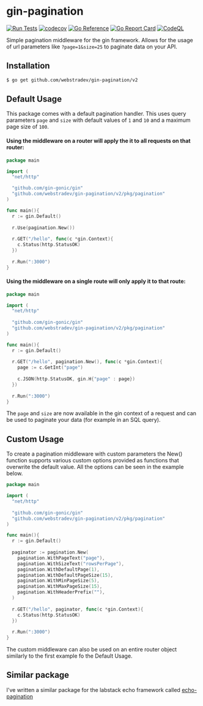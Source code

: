 # gin-pagination
[![Run Tests](https://github.com/webstradev/gin-pagination/actions/workflows/test.yml/badge.svg)](https://github.com/webstradev/gin-pagination/actions/workflows/test.yml)
[![codecov](https://codecov.io/gh/webstradev/gin-pagination/branch/master/graph/badge.svg?token=C2D4QHYHI4)](https://codecov.io/gh/webstradev/gin-pagination)
[![Go Reference](https://pkg.go.dev/badge/github.com/webstradev/gin-pagination.svg)](https://pkg.go.dev/github.com/webstradev/gin-pagination/v2)
[![Go Report Card](https://goreportcard.com/badge/github.com/webstradev/gin-pagination)](https://goreportcard.com/report/github.com/webstradev/gin-pagination)
[![CodeQL](https://github.com/webstradev/gin-pagination/actions/workflows/codeql.yml/badge.svg)](https://github.com/webstradev/gin-pagination/actions/workflows/codeql.yml)

Simple pagination middleware for the gin framework. Allows for the usage of url parameters like `?page=1&size=25` to paginate data on your API.

## Installation
```bash
$ go get github.com/webstradev/gin-pagination/v2
```

## Default Usage
This package comes with a default pagination handler. This uses query parameters `page` and `size` with default values of `1` and `10` and a maximum page size of `100`.

#### Using the middleware on a router will apply the it to all requests on that router:
```go
package main

import (
  "net/http"

  "github.com/gin-gonic/gin"
  "github.com/webstradev/gin-pagination/v2/pkg/pagination"
)

func main(){
  r := gin.Default()
  
  r.Use(pagination.New())
  
  r.GET("/hello", func(c *gin.Context){
    c.Status(http.StatusOK)  
  })
  
  r.Run(":3000")
}
```

#### Using the middleware on a single route will only apply it to that route:
```go
package main

import (
  "net/http"
  
  "github.com/gin-gonic/gin"
  "github.com/webstradev/gin-pagination/v2/pkg/pagination"
)

func main(){
  r := gin.Default()
  
  r.GET("/hello", pagination.New(), func(c *gin.Context){
    page := c.GetInt("page")
  
    c.JSON(http.StatusOK, gin.H{"page" : page})  
  })
  
  r.Run(":3000")
}
```
The `page` and `size` are now available in the gin context of a request and can be used to paginate your data (for example in an SQL query).

 
## Custom Usage
To create a pagination middleware with custom parameters the New() function supports various custom options provided as functions that overwrite the default value.
All the options can be seen in the example below.
```go
package main

import (
  "net/http"
  
  "github.com/gin-gonic/gin"
  "github.com/webstradev/gin-pagination/v2/pkg/pagination"
)

func main(){
  r := gin.Default()
  
  paginator := pagination.New(
    pagination.WithPageText("page"), 
    pagination.WithSizeText("rowsPerPage"),
    pagination.WithDefaultPage(1),
    pagination.WithDefaultPageSize(15),
    pagination.WithMinPageSize(5),
    pagination.WithMaxPageSize(15),
    pagination.WithHeaderPrefix(""),
  )
  
  r.GET("/hello", paginator, func(c *gin.Context){
    c.Status(http.StatusOK)  
  })
  
  r.Run(":3000")
}
```

The custom middleware can also be used on an entire router object similarly to the first example fo the Default Usage.

## Similar package
I've written a similar package for the labstack echo framework called [echo-pagination](https://github.com/webstradev/echo-pagination)
